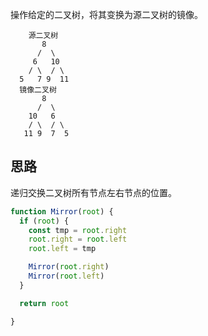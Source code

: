 操作给定的二叉树，将其变换为源二叉树的镜像。

```
    源二叉树 
       8
      /  \
     6   10
    / \  / \
  5   7 9  11
  镜像二叉树
       8
      /  \
    10   6
    / \  / \
   11 9  7  5

```

## 思路

递归交换二叉树所有节点左右节点的位置。

```js
function Mirror(root) {
  if (root) {
    const tmp = root.right
    root.right = root.left
    root.left = tmp

    Mirror(root.right)
    Mirror(root.left)
  }

  return root

}
```